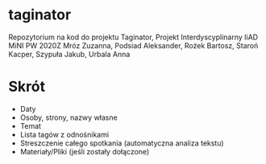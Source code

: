 # taginator
Repozytorium na kod do projektu Taginator, Projekt Interdyscyplinarny IiAD MiNI PW 2020Z
Mróz Zuzanna, Podsiad Aleksander, Rożek Bartosz, Staroń Kacper, Szypuła Jakub, Urbala Anna

# Skrót
- Daty
- Osoby, strony, nazwy własne
- Temat
- Lista tagów z odnośnikami
- Streszczenie całego spotkania (automatyczna analiza tekstu)
- Materiały/Pliki (jeśli zostały dołączone)

